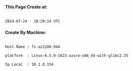 
   
#### This Page Create at:

```bash

2024-07-24 - 10:29:14 UTC

```

#### Create By Machine:

```bash

Host Name : fv-az1106-944

platform  : Linux-6.5.0-1023-azure-x86_64-with-glibc2.35

Ip Local  : 10.1.0.154

```

